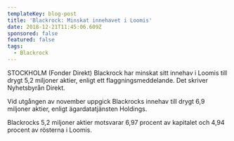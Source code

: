 ```yaml
---
templateKey: blog-post
title: 'Blackrock: Minskat innehavet i Loomis'
date: 2018-12-21T11:45:06.609Z
sponsored: false
featured: false
tags:
  - Blackrock
---
```

STOCKHOLM (Fonder Direkt) Blackrock har minskat sitt innehav i Loomis till drygt 5,2 miljoner aktier, enligt ett flaggningsmeddelande. Det skriver Nyhetsbyrån Direkt.

Vid utgången av november uppgick Blackrocks innehav till drygt 6,9 miljoner aktier, enligt ägardatatjänsten Holdings.

Blackrocks 5,2 miljoner aktier motsvarar 6,97 procent av kapitalet och 4,94 procent av rösterna i Loomis.
